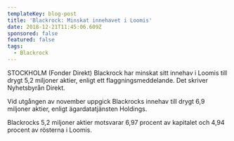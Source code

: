 ```yaml
---
templateKey: blog-post
title: 'Blackrock: Minskat innehavet i Loomis'
date: 2018-12-21T11:45:06.609Z
sponsored: false
featured: false
tags:
  - Blackrock
---
```

STOCKHOLM (Fonder Direkt) Blackrock har minskat sitt innehav i Loomis till drygt 5,2 miljoner aktier, enligt ett flaggningsmeddelande. Det skriver Nyhetsbyrån Direkt.

Vid utgången av november uppgick Blackrocks innehav till drygt 6,9 miljoner aktier, enligt ägardatatjänsten Holdings.

Blackrocks 5,2 miljoner aktier motsvarar 6,97 procent av kapitalet och 4,94 procent av rösterna i Loomis.
